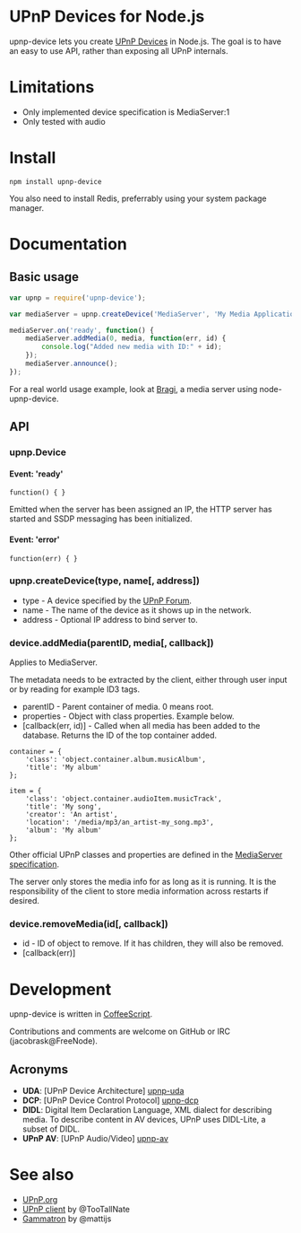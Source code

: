 # UPnP Devices for Node.js

upnp-device lets you create [UPnP Devices][upnp-dcp] in Node.js. The goal is to have an easy to use API, rather than exposing all UPnP internals.


# Limitations

* Only implemented device specification is MediaServer:1
* Only tested with audio


# Install

`npm install upnp-device`

You also need to install Redis, preferrably using your system package manager.

# Documentation


## Basic usage

```javascript
var upnp = require('upnp-device');

var mediaServer = upnp.createDevice('MediaServer', 'My Media Application');

mediaServer.on('ready', function() {
    mediaServer.addMedia(0, media, function(err, id) {
        console.log("Added new media with ID:" + id);
    });
    mediaServer.announce();
});
```

For a real world usage example, look at [Bragi], a media server using node-upnp-device.

## API

### upnp.Device

#### Event: 'ready'

`function() { }`

Emitted when the server has been assigned an IP, the HTTP server has started and SSDP messaging has been initialized.

#### Event: 'error'

`function(err) { }`

### upnp.createDevice(type, name[, address])

* type - A device specified by the [UPnP Forum][upnp-dcp].
* name - The name of the device as it shows up in the network.
* address - Optional IP address to bind server to.

### device.addMedia(parentID, media[, callback])

Applies to MediaServer.

The metadata needs to be extracted by the client, either through user input or by reading for example ID3 tags.

* parentID - Parent container of media. 0 means root.
* properties - Object with class properties. Example below.
* [callback(err, id)] - Called when all media has been added to the database. Returns the ID of the top container added.

```
container = {
    'class': 'object.container.album.musicAlbum',
    'title': 'My album'
};
```

```
item = {
    'class': 'object.container.audioItem.musicTrack',
    'title': 'My song',
    'creator': 'An artist',
    'location': '/media/mp3/an_artist-my_song.mp3',
    'album': 'My album'
};
```

Other official UPnP classes and properties are defined in the [MediaServer specification][upnp-av].

The server only stores the media info for as long as it is running. It is the responsibility of the client to store media information across restarts if desired.


### device.removeMedia(id[, callback])

* id - ID of object to remove. If it has children, they will also be removed.
* [callback(err)]


# Development

upnp-device is written in [CoffeeScript](http://coffeescript.org).

Contributions and comments are welcome on GitHub or IRC (jacobrask@FreeNode).

## Acronyms

* **UDA**: [UPnP Device Architecture] [upnp-uda]
* **DCP**: [UPnP Device Control Protocol] [upnp-dcp]
* **DIDL**: Digital Item Declaration Language, XML dialect for describing media. To describe content in AV devices, UPnP uses DIDL-Lite, a subset of DIDL.
* **UPnP AV**: [UPnP Audio/Video] [upnp-av]


# See also

 * [UPnP.org][upnp]
 * [UPnP client](https://github.com/TooTallNate/node-upnp-client) by @TooTallNate
 * [Gammatron](https://github.com/mattijs/Gammatron) by @mattijs

[upnp]: http://upnp.org
[upnp-dcp]: http://upnp.org/sdcps-and-certification/standards/sdcps/
[upnp-uda]: http://upnp.org/sdcps-and-certification/standards/device-architecture-documents/
[upnp-av]: http://upnp.org/specs/av/av1/
[bragi]: https://github.com/jacobrask/bragi
